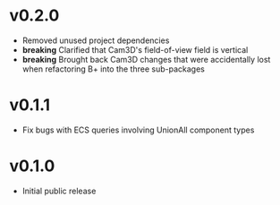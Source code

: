 # v0.2.0

* Removed unused project dependencies
* **breaking** Clarified that Cam3D's field-of-view field is vertical
* **breaking** Brought back Cam3D changes that were accidentally lost when refactoring B+ into the three sub-packages

# v0.1.1

* Fix bugs with ECS queries involving UnionAll component types

# v0.1.0

* Initial public release